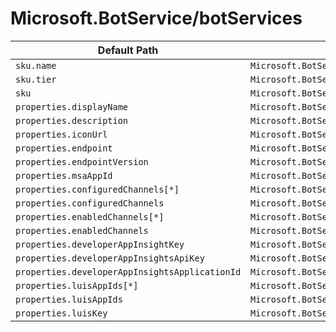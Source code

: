 # Microsoft.BotService/botServices

| Default Path | Alias |
|---|---|
| `sku.name` | `Microsoft.BotService/botServices/sku.name` |
| `sku.tier` | `Microsoft.BotService/botServices/sku.tier` |
| `sku` | `Microsoft.BotService/botServices/sku` |
| `properties.displayName` | `Microsoft.BotService/botServices/displayName` |
| `properties.description` | `Microsoft.BotService/botServices/description` |
| `properties.iconUrl` | `Microsoft.BotService/botServices/iconUrl` |
| `properties.endpoint` | `Microsoft.BotService/botServices/endpoint` |
| `properties.endpointVersion` | `Microsoft.BotService/botServices/endpointVersion` |
| `properties.msaAppId` | `Microsoft.BotService/botServices/msaAppId` |
| `properties.configuredChannels[*]` | `Microsoft.BotService/botServices/configuredChannels[*]` |
| `properties.configuredChannels` | `Microsoft.BotService/botServices/configuredChannels` |
| `properties.enabledChannels[*]` | `Microsoft.BotService/botServices/enabledChannels[*]` |
| `properties.enabledChannels` | `Microsoft.BotService/botServices/enabledChannels` |
| `properties.developerAppInsightKey` | `Microsoft.BotService/botServices/developerAppInsightKey` |
| `properties.developerAppInsightsApiKey` | `Microsoft.BotService/botServices/developerAppInsightsApiKey` |
| `properties.developerAppInsightsApplicationId` | `Microsoft.BotService/botServices/developerAppInsightsApplicationId` |
| `properties.luisAppIds[*]` | `Microsoft.BotService/botServices/luisAppIds[*]` |
| `properties.luisAppIds` | `Microsoft.BotService/botServices/luisAppIds` |
| `properties.luisKey` | `Microsoft.BotService/botServices/luisKey` |

